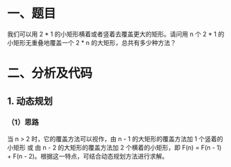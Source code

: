 # 一、题目
我们可以用 2 * 1 的小矩形横着或者竖着去覆盖更大的矩形。请问用 n 个 2 * 1 的小矩形无重叠地覆盖一个 2 * n 的大矩形，总共有多少种方法？
# 二、分析及代码
## 1. 动态规划
### （1）思路
当 n > 2 时，它的覆盖方法可以视作，由 n - 1 的大矩形的覆盖方法加 1 个竖着的小矩形 或 由 n - 2 的大矩形的覆盖方法加 2 个横着的小矩形，即 F(n) = F(n - 1) + F(n - 2)。根据这一特点，可结合动态规划方法进行求解。   
